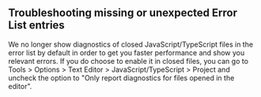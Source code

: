## Troubleshooting missing or unexpected Error List entries

We no longer show diagnostics of closed JavaScript/TypeScript files in the error list by default in order to get you faster performance and show you relevant errors. If you do choose to enable it in closed files, you can go to Tools > Options > Text Editor > JavaScript/TypeScript > Project and uncheck the option to "Only report diagnostics for files opened in the editor".
